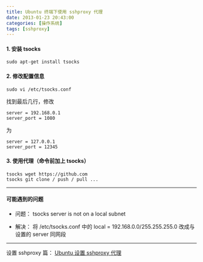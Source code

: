 ```yaml
---
title: Ubuntu 终端下使用 sshproxy 代理
date: 2013-01-23 20:43:00
categories: [操作系统]
tags: [sshproxy]
---
```


#### 1. 安装 tsocks

	sudo apt-get install tsocks
	
#### 2. 修改配置信息

	sudo vi /etc/tsocks.conf
	
找到最后几行，修改
	
	server = 192.168.0.1
	server_port = 1080

为

	server = 127.0.0.1
	server_port = 12345
	
#### 3. 使用代理（命令前加上 tsocks）

	tsocks wget https://github.com
	tsocks git clone / push / pull ...

___

#### 可能遇到的问题

* 问题：
tsocks server is not on a local subnet

* 解决：
将 /etc/tsocks.conf 中的 local = 192.168.0.0/255.255.255.0 改成与设置的 server 同网段
	
___
	
设置 sshproxy 篇：
[Ubuntu 设置 sshproxy 代理](/2012/10/24/ubuntu_sshproxy)
